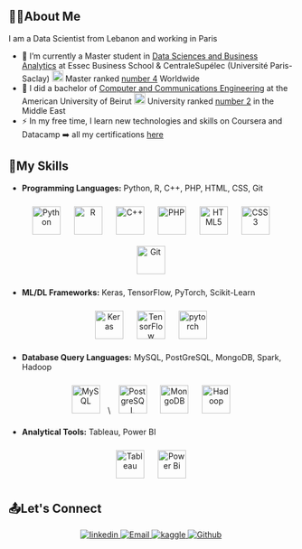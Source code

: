 ## :woman_technologist:About Me
I am a Data Scientist from Lebanon and working in Paris

- 🌱 I’m currently a Master student in [Data Sciences and Business Analytics](https://www.linkedin.com/school/essec-centralesupelec-master-data-sciences-business-analytics/?originalSubdomain=fr) at Essec Business School & CentraleSupélec (Université Paris-Saclay) <img src="https://gist.githubusercontent.com/armollica/2d03767d66218066680493b1f16cb21f/raw/b997d659e38095891d4dce2f0b16690d309bf004/platinum-3.png" width="20"> Master ranked [number 4](https://www.topuniversities.com/university-rankings/business-masters-rankings/business-analytics/2023) Worldwide
- 📜 I did a bachelor of [Computer and Communications Engineering](https://www.aub.edu.lb/msfea/ece/CCE-BE/Pages/default.aspx) at the American University of Beirut <img src="https://gist.githubusercontent.com/armollica/2d03767d66218066680493b1f16cb21f/raw/b997d659e38095891d4dce2f0b16690d309bf004/platinum-3.png" width="20"> University ranked [number 2](https://www.topuniversities.com/university-rankings-articles/arab-region-university-rankings/top-universities-arab-region-2021) in the Middle East
- :zap: In my free time, I learn new technologies and skills on Coursera and Datacamp :arrow_right: all my certifications [here](https://www.linkedin.com/in/yasminahobeika/details/certifications/)

## :open_file_folder:My Skills
- **Programming Languages:** Python, R, C++, PHP, HTML, CSS, Git
<div align="center">
<img style="margin: 10px" src="https://profilinator.rishav.dev/skills-assets/python-original.svg" alt="Python" height="50" />
<img style="margin: 10px" src="https://profilinator.rishav.dev/skills-assets/r.svg" alt="R" height="50" /> 
<img style="margin: 10px" src="https://profilinator.rishav.dev/skills-assets/cplusplus-original.svg" alt="C++" height="50" />
<img style="margin: 10px" src="https://profilinator.rishav.dev/skills-assets/php-original.svg" alt="PHP" height="50" /> 
<img style="margin: 10px" src="https://profilinator.rishav.dev/skills-assets/html5-original-wordmark.svg" alt="HTML5" height="50" />
<img style="margin: 10px" src="https://profilinator.rishav.dev/skills-assets/css3-original-wordmark.svg" alt="CSS3" height="50" />
<img style="margin: 10px" src="https://profilinator.rishav.dev/skills-assets/git-scm-icon.svg" alt="Git" height="50" />
</div>

- **ML/DL Frameworks:** Keras, TensorFlow, PyTorch, Scikit-Learn
<div align="center">
<img style="margin: 10px" src="https://profilinator.rishav.dev/skills-assets/keras.png" alt="Keras" height="50" />
<img style="margin: 10px" src="https://profilinator.rishav.dev/skills-assets/tensorflow-icon.svg" alt="TensorFlow" height="50" />
<img style="margin: 10px" src="https://profilinator.rishav.dev/skills-assets/pytorch-icon.svg" alt="pytorch" height="50" />
</div>

- **Database Query Languages:** MySQL, PostGreSQL, MongoDB, Spark, Hadoop
<div align="center">
<img style="margin: 10px" src="https://profilinator.rishav.dev/skills-assets/mysql-original-wordmark.svg" alt="MySQL" height="50" /> \
<img style="margin: 10px" src="https://profilinator.rishav.dev/skills-assets/postgresql-original-wordmark.svg" alt="PostgreSQL" height="50" />
<img style="margin: 10px" src="https://profilinator.rishav.dev/skills-assets/mongodb-original-wordmark.svg" alt="MongoDB" height="50" /> 
<img style="margin: 10px" src="https://profilinator.rishav.dev/skills-assets/apache_hadoop-icon.svg" alt="Hadoop" height="50" />
</div>

- **Analytical Tools:** Tableau, Power BI
<div align="center">
<img style="margin: 10px" src="https://profilinator.rishav.dev/skills-assets/tableau.svg" alt="Tableau" height="50" />
<img style="margin: 10px" src="https://profilinator.rishav.dev/skills-assets/powerbi.png" alt="Power Bi" height="50" />
</div>

## :outbox_tray:Let's Connect
<div align="center">
  <a href="https://linkedin.com/in/yasminahobeika" target="_blank">
<img src=https://img.shields.io/badge/linkedin-%231E77B5.svg?&style=for-the-badge&logo=linkedin&logoColor=white alt=linkedin style="margin-bottom: 5px;" />
</a>
  <a href="mailto:yasminahobeika@hotmail.com" target="_blank">
    <img alt="Email" src="https://img.shields.io/static/v1?label=Mail&message=yasminahobeika@hotmail.com&style=for-the-badge&color=red&logo=gmail&cacheSeconds=3600&link=mailto:yasminahobeika@hotmail.com" />
  </a>
 <a href="https://www.kaggle.com/yasminahobeika" target="_blank">
<img src=https://img.shields.io/badge/kaggle-%2344BAE8.svg?&style=for-the-badge&logo=kaggle&logoColor=white alt=kaggle style="margin-bottom: 5px;" />
</a>  
  <a href="https://github.com/yasminahobeika" target="_blank">
    <img alt="Github" src="https://img.shields.io/static/v1?label=GitHub&message=yasminahobeika&style=for-the-badge&color=black&logo=github&cacheSeconds=3600&link=https://github.com/yasminahobeika" />
  </a>
</div>

<br/>  

<!--
## :bar_chart:Github Stats  
<div align="center"><img src="https://github-readme-stats.vercel.app/api?username=yasminahobeika&show_icons=true&count_private=true&hide_border=true" align="center" /></div>  

<br/>  

</td></tr></table>  

[//]: <> (## Github Stats)  
[//]: <> (<div align="center"><img src="https://github-readme-stats.vercel.app/api?username=yasminahobeika&show_icons=true&count_private=true&hide_border=true" align="center" /></div>)  

<br/>  
<div align="center">
<img src="https://komarev.com/ghpvc/?username=yasminahobeika&&style=flat-square" align="center" />
</div>  
<br/>  


**yasminahobeika/yasminahobeika** is a ✨ _special_ ✨ repository because its `README.md` (this file) appears on your GitHub profile.

Here are some ideas to get you started:

- 🔭 I’m currently working on ...
- 🌱 I’m currently learning ...
- 👯 I’m looking to collaborate on ...
- 🤔 I’m looking for help with ...
- 💬 Ask me about ...
- 📫 How to reach me: ...
- 😄 Pronouns: ...
- ⚡ Fun fact: ...
-->
